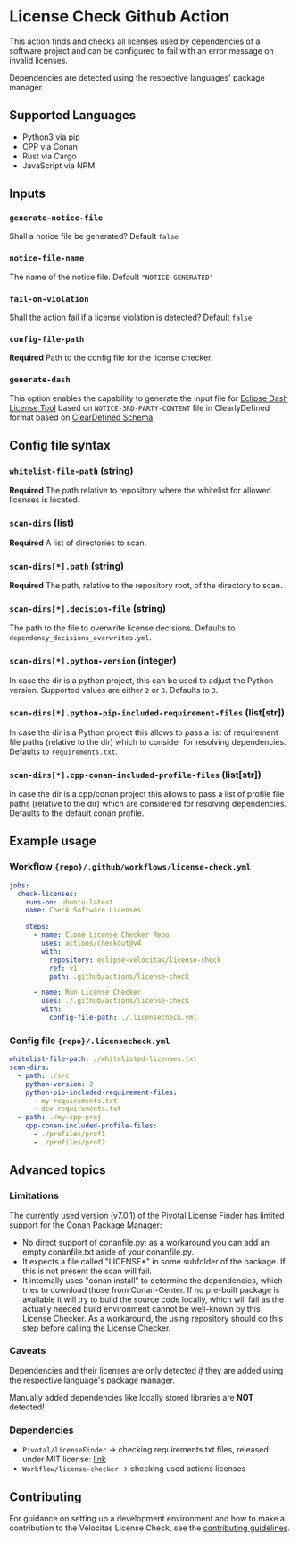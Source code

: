 # License Check Github Action
This action finds and checks all licenses used by dependencies of a software project and can be configured to fail with an error message on invalid licenses.

Dependencies are detected using the respective languages' package manager.

## Supported Languages

* Python3 via pip
* CPP via Conan
* Rust via Cargo
* JavaScript via NPM

## Inputs

### `generate-notice-file`

Shall a notice file be generated? Default `false`

### `notice-file-name`

The name of the notice file. Default `"NOTICE-GENERATED"`

### `fail-on-violation`

Shall the action fail if a license violation is detected? Default `false`

### `config-file-path`

**Required** Path to the config file for the license checker.

### `generate-dash`

This option enables the capability to generate the input file for [Eclipse Dash License Tool](https://github.com/eclipse/dash-licenses) based on `NOTICE-3RD-PARTY-CONTENT` file in ClearlyDefined format based on [ClearDefined Schema](https://docs.clearlydefined.io/using-data).

## Config file syntax

### `whitelist-file-path` (string)

**Required** The path relative to repository where the whitelist for allowed licenses is located.

### `scan-dirs` (list)

**Required** A list of directories to scan.

### `scan-dirs[*].path` (string)

**Required** The path, relative to the repository root, of the directory to scan.

### `scan-dirs[*].decision-file` (string)

The path to the file to overwrite license decisions. Defaults to `dependency_decisions_overwrites.yml`.

### `scan-dirs[*].python-version` (integer)

In case the dir is a python project, this can be used to adjust the Python version. Supported values are either `2` or `3`. Defaults to `3`.

### `scan-dirs[*].python-pip-included-requirement-files` (list[str])

In case the dir is a Python project this allows to pass a list of requirement file paths (relative to the dir) which to consider for resolving dependencies. Defaults to `requirements.txt`.

### `scan-dirs[*].cpp-conan-included-profile-files` (list[str])

In case the dir is a cpp/conan project this allows to pass a list of profile file paths (relative to the dir) which are considered for resolving dependencies. Defaults to the default conan profile.

## Example usage

### Workflow `{repo}/.github/workflows/license-check.yml`
```yaml
jobs:
  check-licenses:
    runs-on: ubuntu-latest
    name: Check Software Licenses

    steps:
      - name: Clone License Checker Repo
        uses: actions/checkout@v4
        with:
          repository: eclipse-velocitas/license-check
          ref: v1
          path: .github/actions/license-check

      - name: Run License Checker
        uses: ./.github/actions/license-check
        with:
          config-file-path: ./.licensecheck.yml
```

### Config file `{repo}/.licensecheck.yml`
```yaml
whitelist-file-path: ./whitelisted-licenses.txt
scan-dirs:
  - path: ./src
    python-version: 2
    python-pip-included-requirement-files:
      - my-requirements.txt
      - dev-requirements.txt
  - path: ./my-cpp-proj
    cpp-conan-included-profile-files:
      - ./profiles/prof1
      - ./profiles/prof2
```

## Advanced topics

### Limitations

The currently used version (v7.0.1) of the Pivotal License Finder has limited support for the Conan Package Manager:
* No direct support of conanfile.py; as a workaround you can add an empty conanfile.txt aside of your conanfile.py.
* It expects a file called "LICENSE*" in some subfolder of the package. If this is not present the scan will fail.
* It internally uses "conan install" to determine the dependencies, which tries to download those from Conan-Center.
  If no pre-built package is available it will try to build the source code locally, which will fail as the actually needed
  build environment cannot be well-known by this License Checker.
  As a workaround, the using repository should do this step before calling the License Checker.


### Caveats

Dependencies and their licenses are only detected _if_ they are added using the respective language's package manager.

Manually added dependencies like locally stored libraries are **NOT** detected!

### Dependencies
* `Pivotal/licenseFinder` -> checking requirements.txt files, released under MIT license: [link](https://github.com/pivotal/LicenseFinder)
* `Workflow/license-checker` -> checking used actions licenses

## Contributing

For guidance on setting up a development environment and how to make a contribution to the Velocitas License Check, see the [contributing guidelines](./CONTRIBUTING.md).

